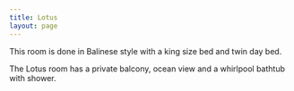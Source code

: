 ```yaml
---
title: Lotus
layout: page
---
```


This room is done in Balinese style with a king size bed and twin day bed.

The Lotus room has a private balcony, ocean view and a whirlpool bathtub with shower.
